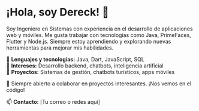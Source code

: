 

<!--
**dereckmg2803/dereckmg2803** is a ✨ _special_ ✨ repository because its `README.md` (this file) appears on your GitHub profile.

Here are some ideas to get you started:

- 🔭 I’m currently working on ...
- 🌱 I’m currently learning ...
- 👯 I’m looking to collaborate on ...
- 🤔 I’m looking for help with ...
- 💬 Ask me about ...
- 📫 How to reach me: ...
- 😄 Pronouns: ...
- ⚡ Fun fact: ...
-->

# ¡Hola, soy Dereck! 👋  

Soy Ingeniero en Sistemas con experiencia en el desarrollo de aplicaciones web y móviles. Me gusta trabajar con tecnologías como Java, PrimeFaces, Flutter y Node.js. Siempre estoy aprendiendo y explorando nuevas herramientas para mejorar mis habilidades.  

🔹 **Lenguajes y tecnologías:** Java, Dart, JavaScript, SQL  
🔹 **Intereses:** Desarrollo backend, chatbots, inteligencia artificial  
🔹 **Proyectos:** Sistemas de gestión, chatbots turísticos, apps móviles  

🚀 Siempre abierto a colaborar en proyectos interesantes. ¡Nos vemos en el código!  

📫 **Contacto:** [Tu correo o redes aquí]

